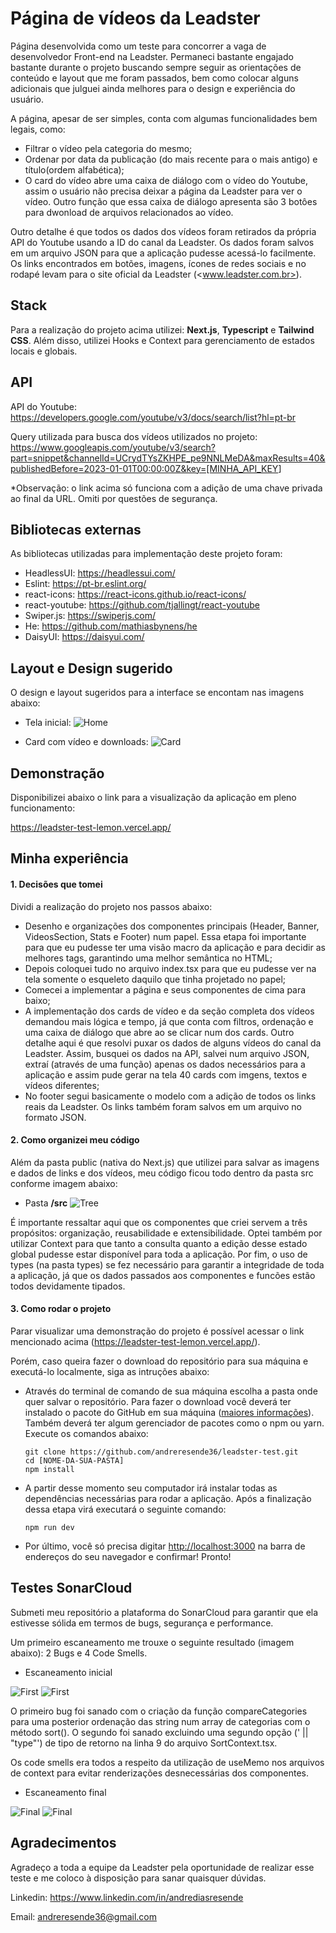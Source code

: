 # Página de vídeos da Leadster

Página desenvolvida como um teste para concorrer a vaga de desenvolvedor Front-end na Leadster. Permaneci bastante engajado bastante durante o projeto buscando sempre seguir as orientações de conteúdo e layout que me foram passados, bem como colocar alguns adicionais que julguei ainda melhores para o design e experiência do usuário.

A página, apesar de ser simples, conta com algumas funcionalidades bem legais, como:

- Filtrar o vídeo pela categoria do mesmo;
- Ordenar por data da publicação (do mais recente para o mais antigo) e título(ordem alfabética);
- O card do vídeo abre uma caixa de diálogo com o vídeo do Youtube, assim o usuário não precisa deixar a página da Leadster para ver o vídeo. Outro função que essa caixa de diálogo apresenta são 3 botôes para dwonload de arquivos relacionados ao vídeo.

Outro detalhe é que todos os dados dos vídeos foram retirados da própria API do Youtube usando a ID do canal da Leadster. Os dados foram salvos em um arquivo JSON para que a aplicação pudesse acessá-lo facilmente.
Os links encontrados em botões, imagens, ícones de redes sociais e no rodapé levam para o site oficial da Leadster (<www.leadster.com.br>).

## Stack

Para a realização do projeto acima utilizei: **Next.js**, **Typescript** e **Tailwind CSS**. Além disso, utilizei Hooks e Context para gerenciamento de estados locais e globais.

## API

API do Youtube: <https://developers.google.com/youtube/v3/docs/search/list?hl=pt-br>

Query utilizada para busca dos vídeos utilizados no projeto: <https://www.googleapis.com/youtube/v3/search?part=snippet&channelId=UCrydTYsZKHPE_pe9NNLMeDA&maxResults=40&publishedBefore=2023-01-01T00:00:00Z&key=[MINHA_API_KEY>]

\*Observação: o link acima só funciona com a adição de uma chave privada ao final da URL. Omiti por questões de segurança.

## Bibliotecas externas

As bibliotecas utilizadas para implementação deste projeto foram:

- HeadlessUI: <https://headlessui.com/>
- Eslint: <https://pt-br.eslint.org/>
- react-icons: <https://react-icons.github.io/react-icons/>
- react-youtube: <https://github.com/tjallingt/react-youtube>
- Swiper.js: <https://swiperjs.com/>
- He: <https://github.com/mathiasbynens/he>
- DaisyUI: <https://daisyui.com/>

## Layout e Design sugerido

O design e layout sugeridos para a interface se encontam nas imagens abaixo:

- Tela inicial:
  ![Home](https://imgur.com/jIxwmyI.png)

- Card com vídeo e downloads:
  ![Card](https://imgur.com/0M5cBdm.png)

## Demonstração

Disponibilizei abaixo o link para a visualização da aplicação em pleno funcionamento:

<https://leadster-test-lemon.vercel.app/>

## Minha experiência

#### 1. Decisões que tomei

Dividi a realização do projeto nos passos abaixo:

- Desenho e organizações dos componentes principais (Header, Banner, VideosSection, Stats e Footer) num papel. Essa etapa foi importante para que eu pudesse ter uma visão macro da aplicação e para decidir as melhores tags, garantindo uma melhor semântica no HTML;
- Depois coloquei tudo no arquivo index.tsx para que eu pudesse ver na tela somente o esqueleto daquilo que tinha projetado no papel;
- Comecei a implementar a página e seus componentes de cima para baixo;
- A implementação dos cards de vídeo e da seção completa dos vídeos demandou mais lógica e tempo, já que conta com filtros, ordenação e uma caixa de diálogo que abre ao se clicar num dos cards. Outro detalhe aqui é que resolvi puxar os dados de alguns vídeos do canal da Leadster. Assim, busquei os dados na API, salvei num arquivo JSON, extraí (através de uma função) apenas os dados necessários para a aplicação e assim pude gerar na tela 40 cards com imgens, textos e vídeos diferentes;
- No footer segui basicamente o modelo com a adição de todos os links reais da Leadster. Os links também foram salvos em um arquivo no formato JSON.

#### 2. Como organizei meu código

Além da pasta public (nativa do Next.js) que utilizei para salvar as imagens e dados de links e dos vídeos, meu código ficou todo dentro da pasta src conforme imagem abaixo:

- Pasta **/src**
  ![Tree](https://imgur.com/KL0TpLL.png)

É importante ressaltar aqui que os componentes que criei servem a três propósitos: organização, reusabilidade e extensibilidade. Optei também por utilizar Context para que tanto a consulta quanto a edição desse estado global pudesse estar disponível para toda a aplicação. Por fim, o uso de types (na pasta types) se fez necessário para garantir a integridade de toda a aplicação, já que os dados passados aos componentes e funcões estão todos devidamente tipados.

#### 3. Como rodar o projeto

Parar visualizar uma demonstração do projeto é possível acessar o link mencionado acima (<https://leadster-test-lemon.vercel.app/>).

Porém, caso queira fazer o download do repositório para sua máquina e executá-lo localmente, siga as intruções abaixo:

- Através do terminal de comando de sua máquina escolha a pasta onde quer salvar o repositório. Para fazer o download você deverá ter instalado o pacote do GitHub em sua máquina ([maiores informações](https://github.com/git-guides/install-git)). Também deverá ter algum gerenciador de pacotes como o npm ou yarn. Execute os comandos abaixo:

  ```
  git clone https://github.com/andreresende36/leadster-test.git
  cd [NOME-DA-SUA-PASTA]
  npm install
  ```

- A partir desse momento seu computador irá instalar todas as dependências necessárias para rodar a aplicação. Após a finalização dessa etapa virá executará o seguinte comando:

  ```
  npm run dev
  ```

- Por último, você só precisa digitar <http://localhost:3000> na barra de endereços do seu navegador e confirmar! Pronto!

## Testes SonarCloud

Submeti meu repositório a plataforma do SonarCloud para garantir que ela estivesse sólida em termos de bugs, segurança e performance.

Um primeiro escaneamento me trouxe o seguinte resultado (imagem abaixo): 2 Bugs e 4 Code Smells.

- Escaneamento inicial

![First](https://imgur.com/YNZ4Rwf.png)
![First](https://imgur.com/ug0fJlB.png)

O primeiro bug foi sanado com o criação da função compareCategories para uma posterior ordenação das string num array de categorias com o método sort(). O segundo foi sanado excluindo uma segundo opção (' || "type"') de tipo de retorno na linha 9 do arquivo SortContext.tsx.

Os code smells era todos a respeito da utilização de useMemo nos arquivos de context para evitar renderizações desnecessárias dos componentes.

- Escaneamento final

![Final](https://imgur.com/uOE7yWM.png)
![Final](https://imgur.com/1c3BOqN.png)

## Agradecimentos

Agradeço a toda a equipe da Leadster pela oportunidade de realizar esse teste e me coloco à disposição para sanar quaisquer dúvidas.

Linkedin: <https://www.linkedin.com/in/andrediasresende>

Email: <andreresende36@gmail.com>
